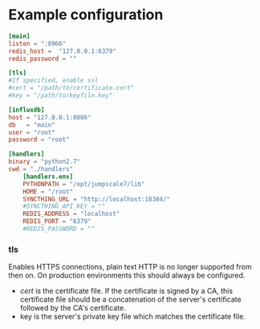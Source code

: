 # Example configuration

```toml
[main]
listen = ":8966"
redis_host =  "127.0.0.1:6379"
redis_password = ""

[tls]
#If specified, enable ssl
#cert = "/path/to/certificate.cert"
#key = "/path/to/keyfile.key"

[influxdb]
host = "127.0.0.1:8086"
db   = "main"
user = "root"
password = "root"

[handlers]
binary = "python2.7"
cwd = "./handlers"
    [handlers.env]
    PYTHONPATH = "/opt/jumpscale7/lib"
    HOME = "/root"
    SYNCTHING_URL = "http://localhost:18384/"
    #SYNCTHING_API_KEY = ""
    REDIS_ADDRESS = "localhost"
    REDIS_PORT = "6379"
    #REDIS_PASSWORD = ""
```

### tls
Enables HTTPS connections, plain text HTTP is no longer supported from then on.
On production environments this should always be configured.
* *cert* is the certificate file. 
If the certificate is signed by a CA, this certificate file should be a concatenation of the server's certificate followed by the CA's certificate.
* key is the server's private key file which matches the certificate file.

